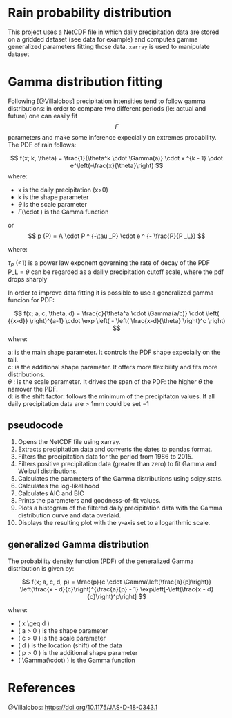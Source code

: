 # Rain probability distribution
This project uses a NetCDF file in which daily precipitation data are stored on a gridded dataset (see data for example) and computes gamma generalized parameters fitting those data. `xarray` is used to manipulate dataset

# Gamma distribution fitting
Following [@Villalobos] precipitation intensities tend to follow gamma distributions: in order to compare two different periods (ie: actual and future) one can easily fit $$\Gamma$$ parameters and make some inference expecially on extremes probability.
The PDF of rain follows:

$$
f(x; k, \theta) = \frac{1}{\theta^k \cdot \Gamma(a)} \cdot x ^{k - 1} \cdot e^\left(-\frac{x}{\theta}\right)
$$
where:

- x is the daily precipitation (x>0)
- k is the shape parameter
- $\theta$ is the scale parameter
- $\Gamma$(\cdot ) is the Gamma function

or
$$
p (P) = A \cdot P ^  {-\tau _P} \cdot e ^ {- \frac{P}{P _L}}
$$

where:

$\tau{_P}$ (<1) is a power law exponent governing the rate of decay of the PDF  
P_L = $\theta$ can be regarded as a dailiy precipitation cutoff scale, where the pdf drops sharply

In order to improve data fitting it is possible to use a generalized gamma funcion for PDF:

$$
f(x; a, c, \theta, d) = \frac{c}{\theta^a \cdot \Gamma(a/c)} \cdot \left( {{x-d}} \right)^{a-1} \cdot \exp \left( - \left( \frac{x-d}{\theta} \right)^c \right)
$$
where:

a: is the main shape parameter. It controls the PDF shape expecially on the tail.  
c: is the additional shape parameter. It offers more flexibility and fits more distributions.  
$\theta$ : is the scale parameter. It drives the span of the PDF: the higher $\theta$ the narrover the PDF.  
d: is the shift factor: follows the minimum of the precipitaton values. If all daily precipitation data are > 1mm could be set  =1
## pseudocode
1. Opens the NetCDF file using xarray.
2. Extracts precipitation data and converts the dates to pandas format.
3. Filters the precipitation data for the period from 1986 to 2015.
4. Filters positive precipitation data (greater than zero) to fit Gamma and Weibull distributions.
5. Calculates the parameters of the Gamma distributions using scipy.stats.
6. Calculates the log-likelihood 
7. Calculates AIC and BIC 
8. Prints the parameters and goodness-of-fit values.
9. Plots a histogram of the filtered daily precipitation data with the Gamma distribution curve and data overlaid.
10. Displays the resulting plot with the y-axis set to a logarithmic scale.
## generalized Gamma distribution
The probability density function (PDF) of the generalized Gamma distribution is given by:

$$
f(x; a, c, d, p) = \frac{p}{c \cdot \Gamma\left(\frac{a}{p}\right)} \left(\frac{x - d}{c}\right)^{\frac{a}{p} - 1} \exp\left[-\left(\frac{x - d}{c}\right)^p\right]
$$

where:

- \( x \geq d \)
- \( a > 0 \) is the shape parameter
- \( c > 0 \) is the scale parameter
- \( d \) is the location (shift) of the data
- \( p > 0 \) is the additional shape parameter
- \( \Gamma(\cdot) \) is the Gamma function


# References
@Villalobos: https://doi.org/10.1175/JAS-D-18-0343.1
